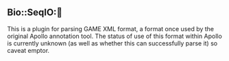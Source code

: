 ## Bio::SeqIO:🏏

This is a plugin for parsing GAME XML format, a format once used by the original Apollo annotation tool. The status of use of this format within Apollo is currently unknown (as well as whether this can successfully parse it) so caveat emptor.
